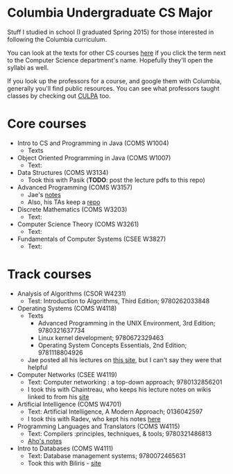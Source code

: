 # Columbia Undergraduate CS Major

Stuff I studied in school (I graduated Spring 2015) for those interested in following the Columbia curriculum.

You can look at the texts for other CS courses [here](http://www.columbia.edu/cu/bulletin/uwb/) if you click the term next to the Computer Science department's name. Hopefully they'll open the syllabi as well.

If you look up the professors for a course, and google them with Columbia, generally you'll find public resources. You can see what professors taught classes by checking out [CULPA](http://www.culpa.info/) too.

# Core courses

- Intro to CS and Programming in Java (COMS W1004)
    - Texts
- Object Oriented Programming in Java (COMS W1007)
    - Text:
- Data Structures (COMS W3134)
    - Took this with Pasik (**TODO**: post the lecture pdfs to this repo)
- Advanced Programming (COMS W3157)
    - Jae's [notes](http://www.cs.columbia.edu/~jae/3157-LAST/)
    - Also, his TAs keep a [repo](https://github.com/cs3157)
- Discrete Mathematics (COMS W3203)
    - Text:
- Computer Science Theory (COMS W3261)
    - Text:
- Fundamentals of Computer Systems (CSEE W3827)
    - Text:

# Track courses

- Analysis of Algorithms (CSOR W4231)
    - Test: Introduction to Algorithms, Third Edition; 9780262033848
- Operating Systems (COMS W4118)
    - Texts
        - Advanced Programming in the UNIX Environment, 3rd Edition; 9780321637734
        - Linux kernel development; 9780672329463
        - Operating System Concepts Essentials, 2nd Edition; 9781118804926
    - Jae posted all his lectures on [this site](http://www.cs.columbia.edu/~jae/4118/), but I can't say they were that helpful
- Computer Networks (CSEE W4119)
    - Text: Computer networking : a top-down approach; 9780132856201
    - I took this with Chaintreau, who keeps his lecture notes on wikis linked to from his [site](http://www.cs.columbia.edu/~augustin/)
- Artificial Intelligence (COMS W4701)
    - Text: Artificial Intelligence, A Modern Approach; 0136042597
    - I took this with Radev, who kept his notes [here](http://www1.cs.columbia.edu/~cs4701/)
- Programming Languages and Translators (COMS W4115)
    - Text: Compilers :principles, techniques, & tools; 9780321486813
    - [Aho's notes](http://www.cs.columbia.edu/~aho/cs4115/)
- Intro to Databases (COMS W4111)
    - Text: Database management systems; 9780072465631
    - Took this with Biliris - [site](http://www.cs.columbia.edu/~biliris/4111/index.htm/)